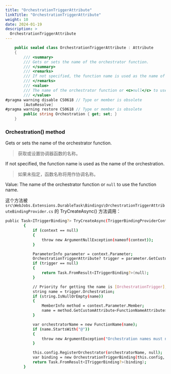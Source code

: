 ```yaml
---
title: "OrchestrationTriggerAttribute"
linkTitle: "OrchestrationTriggerAttribute"
weight: 10
date: 2024-01-19
description: >
  OrchestrationTriggerAttribute
---
```




```c#
    public sealed class OrchestrationTriggerAttribute : Attribute
    {
        /// <summary>
        /// Gets or sets the name of the orchestrator function.
        /// </summary>
        /// <remarks>
        /// If not specified, the function name is used as the name of the orchestration.
        /// </remarks>
        /// <value>
        /// The name of the orchestrator function or <c>null</c> to use the function name.
        /// </value>
#pragma warning disable CS0618 // Type or member is obsolete
        [AutoResolve]
#pragma warning restore CS0618 // Type or member is obsolete
        public string Orchestration { get; set; }
    }
```

### Orchestration() method

Gets or sets the name of the orchestrator function.

> 获取或设置协调器函数的名称。

If not specified, the function name is used as the name of the orchestration.

> 如果未指定，函数名称将用作协调名称。

Value:
 The name of the orchestrator function or `null` to use the function name.

这个方法被 `src\WebJobs.Extensions.DurableTask\Bindings\OrchestrationTriggerAttributeBindingProvider.cs` 的 TryCreateAsync() 方法调用：



```bash
public Task<ITriggerBinding?> TryCreateAsync(TriggerBindingProviderContext context)
        {
            if (context == null)
            {
                throw new ArgumentNullException(nameof(context));
            }

            ParameterInfo parameter = context.Parameter;
            OrchestrationTriggerAttribute? trigger = parameter.GetCustomAttribute<OrchestrationTriggerAttribute>(inherit: false);
            if (trigger == null)
            {
                return Task.FromResult<ITriggerBinding?>(null);
            }

            // Priority for getting the name is [OrchestrationTrigger], [FunctionName], method name
            string name = trigger.Orchestration;
            if (string.IsNullOrEmpty(name))
            {
                MemberInfo method = context.Parameter.Member;
                name = method.GetCustomAttribute<FunctionNameAttribute>()?.Name ?? method.Name;
            }

            var orchestratorName = new FunctionName(name);
            if (name.StartsWith("@"))
            {
                throw new ArgumentException("Orchestration names must not start with @.");
            }

            this.config.RegisterOrchestrator(orchestratorName, null);
            var binding = new OrchestrationTriggerBinding(this.config, parameter, orchestratorName, this.connectionName, this.platormInformation);
            return Task.FromResult<ITriggerBinding?>(binding);
        }
```

